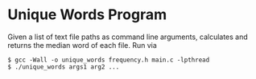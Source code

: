 # Unique Words Program

Given a list of text file paths as command line arguments, calculates and returns the median word of each file.  Run via

```
$ gcc -Wall -o unique_words frequency.h main.c -lpthread
$ ./unique_words args1 arg2 ...
```
